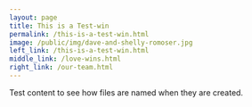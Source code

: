 ```yaml
---
layout: page
title: This is a Test-win
permalink: /this-is-a-test-win.html
image: /public/img/dave-and-shelly-romoser.jpg
left_link: /this-is-a-test-win.html
middle_link: /love-wins.html
right_link: /our-team.html
---
```

Test content to see how files are named when they are created.
